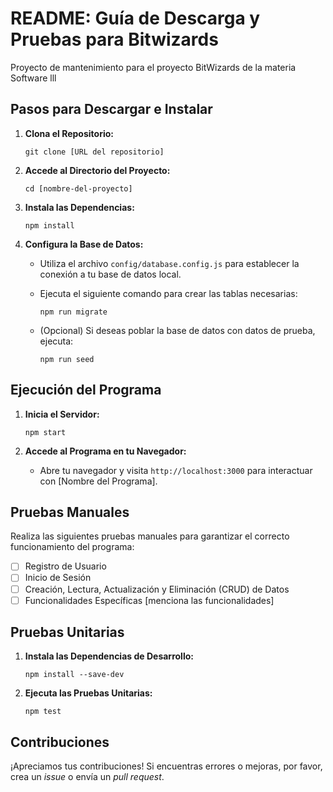 # README: Guía de Descarga y Pruebas para Bitwizards
Proyecto de mantenimiento para el proyecto BitWizards de la materia Software lll

## Pasos para Descargar e Instalar

1. **Clona el Repositorio:**
   ```
   git clone [URL del repositorio]
   ```

2. **Accede al Directorio del Proyecto:**
   ```
   cd [nombre-del-proyecto]
   ```

3. **Instala las Dependencias:**
   ```
   npm install
   ```

4. **Configura la Base de Datos:**
   - Utiliza el archivo `config/database.config.js` para establecer la conexión a tu base de datos local.

   - Ejecuta el siguiente comando para crear las tablas necesarias:
     ```
     npm run migrate
     ```

   - (Opcional) Si deseas poblar la base de datos con datos de prueba, ejecuta:
     ```
     npm run seed
     ```

## Ejecución del Programa

1. **Inicia el Servidor:**
   ```
   npm start
   ```

2. **Accede al Programa en tu Navegador:**
   - Abre tu navegador y visita `http://localhost:3000` para interactuar con [Nombre del Programa].

## Pruebas Manuales

Realiza las siguientes pruebas manuales para garantizar el correcto funcionamiento del programa:

- [ ] Registro de Usuario
- [ ] Inicio de Sesión
- [ ] Creación, Lectura, Actualización y Eliminación (CRUD) de Datos
- [ ] Funcionalidades Específicas [menciona las funcionalidades]

## Pruebas Unitarias

1. **Instala las Dependencias de Desarrollo:**
   ```
   npm install --save-dev
   ```

2. **Ejecuta las Pruebas Unitarias:**
   ```
   npm test
   ```

## Contribuciones

¡Apreciamos tus contribuciones! Si encuentras errores o mejoras, por favor, crea un *issue* o envía un *pull request*.



